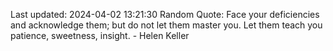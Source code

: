 Last updated: 2024-04-02 13:21:30
Random Quote: Face your deficiencies and acknowledge them; but do not let them master you. Let them teach you patience, sweetness, insight. - Helen Keller